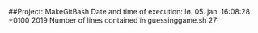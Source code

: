 ##Project: MakeGitBash
Date and time of execution:
lø. 05. jan. 16:08:28 +0100 2019
Number of lines contained in guessinggame.sh
27
